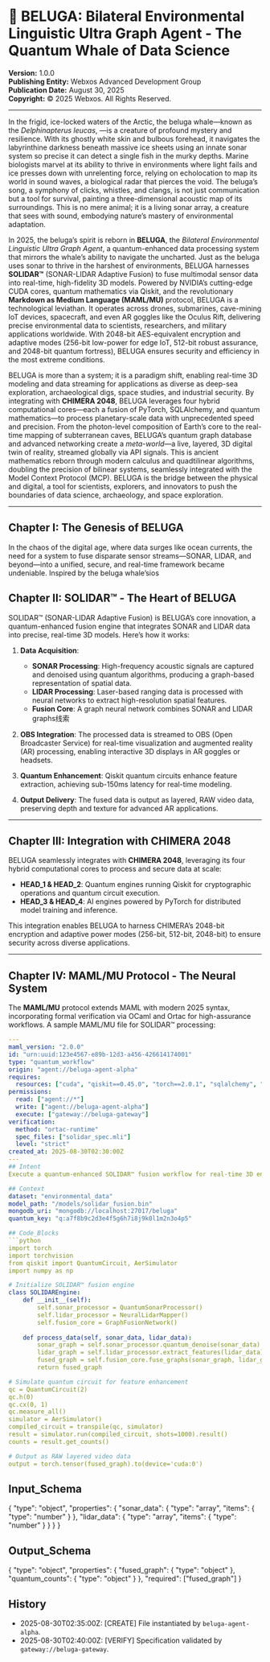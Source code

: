 # 🐋 BELUGA: Bilateral Environmental Linguistic Ultra Graph Agent - The Quantum Whale of Data Science

**Version:** 1.0.0  
**Publishing Entity:** Webxos Advanced Development Group  
**Publication Date:** August 30, 2025  
**Copyright:** © 2025 Webxos. All Rights Reserved.

---

In the frigid, ice-locked waters of the Arctic, the beluga whale—known as the *Delphinapterus leucas*, —is a creature of profound mystery and resilience. With its ghostly white skin and bulbous forehead, it navigates the labyrinthine darkness beneath massive ice sheets using an innate sonar system so precise it can detect a single fish in the murky depths. Marine biologists marvel at its ability to thrive in environments where light fails and ice presses down with unrelenting force, relying on echolocation to map its world in sound waves, a biological radar that pierces the void. The beluga’s song, a symphony of clicks, whistles, and clangs, is not just communication but a tool for survival, painting a three-dimensional acoustic map of its surroundings. This is no mere animal; it is a living sonar array, a creature that sees with sound, embodying nature’s mastery of environmental adaptation.

In 2025, the beluga’s spirit is reborn in **BELUGA**, the *Bilateral Environmental Linguistic Ultra Graph Agent*, a quantum-enhanced data processing system that mirrors the whale’s ability to navigate the uncharted. Just as the beluga uses sonar to thrive in the harshest of environments, BELUGA harnesses **SOLIDAR™** (SONAR-LIDAR Adaptive Fusion) to fuse multimodal sensor data into real-time, high-fidelity 3D models. Powered by NVIDIA’s cutting-edge CUDA cores, quantum mathematics via Qiskit, and the revolutionary **Markdown as Medium Language (MAML/MU)** protocol, BELUGA is a technological leviathan. It operates across drones, submarines, cave-mining IoT devices, spacecraft, and even AR goggles like the Oculus Rift, delivering precise environmental data to scientists, researchers, and military applications worldwide. With 2048-bit AES-equivalent encryption and adaptive modes (256-bit low-power for edge IoT, 512-bit robust assurance, and 2048-bit quantum fortress), BELUGA ensures security and efficiency in the most extreme conditions.

BELUGA is more than a system; it is a paradigm shift, enabling real-time 3D modeling and data streaming for applications as diverse as deep-sea exploration, archaeological digs, space studies, and industrial security. By integrating with **CHIMERA 2048**, BELUGA leverages four hybrid computational cores—each a fusion of PyTorch, SQLAlchemy, and quantum mathematics—to process planetary-scale data with unprecedented speed and precision. From the photon-level composition of Earth’s core to the real-time mapping of subterranean caves, BELUGA’s quantum graph database and advanced networking create a *meta-world*—a live, layered, 3D digital twin of reality, streamed globally via API signals. This is ancient mathematics reborn through modern calculus and quadtilinear algorithms, doubling the precision of bilinear systems, seamlessly integrated with the Model Context Protocol (MCP). BELUGA is the bridge between the physical and digital, a tool for scientists, explorers, and innovators to push the boundaries of data science, archaeology, and space exploration.

---

## Chapter I: The Genesis of BELUGA

In the chaos of the digital age, where data surges like ocean currents, the need for a system to fuse disparate sensor streams—SONAR, LIDAR, and beyond—into a unified, secure, and real-time framework became undeniable. Inspired by the beluga whale’sios

## Chapter II: SOLIDAR™ - The Heart of BELUGA

SOLIDAR™ (SONAR-LIDAR Adaptive Fusion) is BELUGA’s core innovation, a quantum-enhanced fusion engine that integrates SONAR and LIDAR data into precise, real-time 3D models. Here’s how it works:

1. **Data Acquisition**:
   - **SONAR Processing**: High-frequency acoustic signals are captured and denoised using quantum algorithms, producing a graph-based representation of spatial data.
   - **LIDAR Processing**: Laser-based ranging data is processed with neural networks to extract high-resolution spatial features.
   - **Fusion Core**: A graph neural network combines SONAR and LIDAR graphs线索

2. **OBS Integration**: The processed data is streamed to OBS (Open Broadcaster Service) for real-time visualization and augmented reality (AR) processing, enabling interactive 3D displays in AR goggles or headsets.

3. **Quantum Enhancement**: Qiskit quantum circuits enhance feature extraction, achieving sub-150ms latency for real-time modeling.

4. **Output Delivery**: The fused data is output as layered, RAW video data, preserving depth and texture for advanced AR applications.

---

## Chapter III: Integration with CHIMERA 2048

BELUGA seamlessly integrates with **CHIMERA 2048**, leveraging its four hybrid computational cores to process and secure data at scale:

- **HEAD_1 & HEAD_2**: Quantum engines running Qiskit for cryptographic operations and quantum circuit execution.
- **HEAD_3 & HEAD_4**: AI engines powered by PyTorch for distributed model training and inference.

This integration enables BELUGA to harness CHIMERA’s 2048-bit encryption and adaptive power modes (256-bit, 512-bit, 2048-bit) to ensure security across diverse applications.

---

## Chapter IV: MAML/MU Protocol - The Neural System

The **MAML/MU** protocol extends MAML with modern 2025 syntax, incorporating formal verification via OCaml and Ortac for high-assurance workflows. A sample MAML/MU file for SOLIDAR™ processing:

```yaml
---
maml_version: "2.0.0"
id: "urn:uuid:123e4567-e89b-12d3-a456-426614174001"
type: "quantum_workflow"
origin: "agent://beluga-agent-alpha"
requires:
  resources: ["cuda", "qiskit==0.45.0", "torch==2.0.1", "sqlalchemy", "numpy"]
permissions:
  read: ["agent://*"]
  write: ["agent://beluga-agent-alpha"]
  execute: ["gateway://beluga-gateway"]
verification:
  method: "ortac-runtime"
  spec_files: ["solidar_spec.mli"]
  level: "strict"
created_at: 2025-08-30T02:30:00Z
---
## Intent
Execute a quantum-enhanced SOLIDAR™ fusion workflow for real-time 3D environmental modeling.

## Context
dataset: "environmental_data"
model_path: "/models/solidar_fusion.bin"
mongodb_uri: "mongodb://localhost:27017/beluga"
quantum_key: "q:a7f8b9c2d3e4f5g6h7i8j9k0l1m2n3o4p5"

## Code_Blocks
```python
import torch
import torchvision
from qiskit import QuantumCircuit, AerSimulator
import numpy as np

# Initialize SOLIDAR™ fusion engine
class SOLIDAREngine:
    def __init__(self):
        self.sonar_processor = QuantumSonarProcessor()
        self.lidar_processor = NeuralLidarMapper()
        self.fusion_core = GraphFusionNetwork()
        
    def process_data(self, sonar_data, lidar_data):
        sonar_graph = self.sonar_processor.quantum_denoise(sonar_data)
        lidar_graph = self.lidar_processor.extract_features(lidar_data)
        fused_graph = self.fusion_core.fuse_graphs(sonar_graph, lidar_graph)
        return fused_graph

# Simulate quantum circuit for feature enhancement
qc = QuantumCircuit(2)
qc.h(0)
qc.cx(0, 1)
qc.measure_all()
simulator = AerSimulator()
compiled_circuit = transpile(qc, simulator)
result = simulator.run(compiled_circuit, shots=1000).result()
counts = result.get_counts()

# Output as RAW layered video data
output = torch.tensor(fused_graph).to(device='cuda:0')
```

## Input_Schema
{
  "type": "object",
  "properties": {
    "sonar_data": { "type": "array", "items": { "type": "number" } },
    "lidar_data": { "type": "array", "items": { "type": "number" } }
  }
}

## Output_Schema
{
  "type": "object",
  "properties": {
    "fused_graph": { "type": "object" },
    "quantum_counts": { "type": "object" }
  },
  "required": ["fused_graph"]
}

## History
- 2025-08-30T02:35:00Z: [CREATE] File instantiated by `beluga-agent-alpha`.
- 2025-08-30T02:40:00Z: [VERIFY] Specification validated by `gateway://beluga-gateway`.
```

